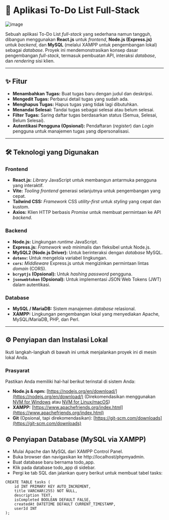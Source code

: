 # 🚀 Aplikasi To-Do List Full-Stack

![image](https://github.com/user-attachments/assets/325c2555-cd0c-4cd9-b75f-b15b43bd7519)

Sebuah aplikasi To-Do List _full-stack_ yang sederhana namun tangguh, dibangun menggunakan **React.js** untuk _frontend_, **Node.js (Express.js)** untuk _backend_, dan **MySQL** (melalui XAMPP untuk pengembangan lokal) sebagai _database_. Proyek ini mendemonstrasikan konsep dasar pengembangan _full-stack_, termasuk pembuatan API, interaksi _database_, dan _rendering_ sisi klien.

---

## ✨ Fitur

* **Menambahkan Tugas:** Buat tugas baru dengan judul dan deskripsi.
* **Mengedit Tugas:** Perbarui detail tugas yang sudah ada.
* **Menghapus Tugas:** Hapus tugas yang tidak lagi dibutuhkan.
* **Menandai Selesai:** Tandai tugas sebagai selesai atau belum selesai.
* **Filter Tugas:** Saring daftar tugas berdasarkan status (Semua, Selesai, Belum Selesai).
* **Autentikasi Pengguna (Opsional):** Pendaftaran (_register_) dan _Login_ pengguna untuk manajemen tugas yang dipersonalisasi.

---

## 🛠️ Teknologi yang Digunakan

### Frontend

* **React.js:** _Library_ JavaScript untuk membangun antarmuka pengguna yang interaktif.
* **Vite:** _Tooling frontend_ generasi selanjutnya untuk pengembangan yang cepat.
* **Tailwind CSS:** _Framework_ CSS _utility-first_ untuk _styling_ yang cepat dan kustom.
* **Axios:** Klien HTTP berbasis _Promise_ untuk membuat permintaan ke API _backend_.

### Backend

* **Node.js:** Lingkungan _runtime_ JavaScript.
* **Express.js:** _Framework web_ minimalis dan fleksibel untuk Node.js.
* **MySQL2 (Node.js Driver):** Untuk berinteraksi dengan _database_ MySQL.
* **`dotenv`:** Untuk mengelola variabel lingkungan.
* **`cors`:** _Middleware_ Express.js untuk mengizinkan permintaan lintas _domain_ (CORS).
* **`bcryptjs` (Opsional):** Untuk _hashing password_ pengguna.
* **`jsonwebtoken` (Opsional):** Untuk implementasi JSON Web Tokens (JWT) dalam autentikasi.

### Database

* **MySQL / MariaDB:** Sistem manajemen _database_ relasional.
* **XAMPP:** Lingkungan pengembangan lokal yang menyediakan Apache, MySQL/MariaDB, PHP, dan Perl.

---

## ⚙️ Penyiapan dan Instalasi Lokal

Ikuti langkah-langkah di bawah ini untuk menjalankan proyek ini di mesin lokal Anda.

### Prasyarat

Pastikan Anda memiliki hal-hal berikut terinstal di sistem Anda:

* **Node.js & npm:** [https://nodejs.org/en/download/](https://nodejs.org/en/download/) (Direkomendasikan menggunakan [NVM for Windows](https://github.com/coreybutler/nvm-windows) atau [NVM for Linux/macOS](https://github.com/nvm-sh/nvm/))
* **XAMPP:** [https://www.apachefriends.org/index.html](https://www.apachefriends.org/index.html)
* **Git** (Opsional, tapi direkomendasikan): [https://git-scm.com/downloads](https://git-scm.com/downloads)

## ⚙️ Penyiapan Database (MySQL via XAMPP)
* Mulai Apache dan MySQL dari XAMPP Control Panel.
* Buka browser dan navigasikan ke http://localhost/phpmyadmin.
* Buat database baru bernama todo_app.
* Klik pada database todo_app di sidebar.
* Pergi ke tab SQL dan jalankan query berikut untuk membuat tabel tasks:

```
CREATE TABLE tasks (
    id INT PRIMARY KEY AUTO_INCREMENT,
    title VARCHAR(255) NOT NULL,
    description TEXT,
    isCompleted BOOLEAN DEFAULT FALSE,
    createdAt DATETIME DEFAULT CURRENT_TIMESTAMP,
    userId INT
);
```
